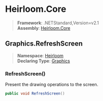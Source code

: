 # Heirloom.Core

> **Framework**: .NETStandard,Version=v2.1  
> **Assembly**: [Heirloom.Core][0]  

## Graphics.RefreshScreen

> **Namespace**: [Heirloom][0]  
> **Declaring Type**: [Graphics][1]  

### RefreshScreen()

Present the drawing operations to the screen.

```cs
public void RefreshScreen()
```

[0]: ../../../Heirloom.Core.md
[1]: ../Graphics.md
